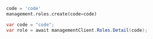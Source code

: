 ```python
code = 'code'
management.roles.create(code=code)
```

```csharp
var code = "code";
var role = await managementClient.Roles.Detail(code);
```
